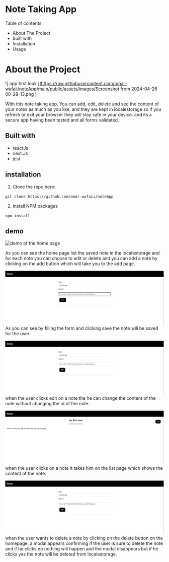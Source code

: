 #                               Note Taking App



Table of contents:
- About The Project
- built with
- Installation
- Usage

# About the Project
![ app first look ](https://raw.githubusercontent.com/omar-wafaii/noteApp/main/public/assets/images/Screenshot from 2024-04-26 00-28-13.png )

 With this note taking app. You can add, edit, delete and see the content of your notes as much as you like. and they are kept in localestorage so if you refresh or exit your browser they will stay safe in your device. and its a secure app having been tested and all forms validated.

 ## Built with
 - reactJs
 - next.Js
 - jest
 
 ## installation
 1. Clone the repo here:
 ```
 git clone https://github.com/omar-wafaii/noteApp
 ```
 2. Install NPM packages
 ```
 npm install
 ```

 ## demo
 ![demo of the home page](/public/assets/images/imageintern/img-2.png)

 As you can see the home page list the saved note in the localestorage and for each note you can choose to edit or delete and you can add a note by clicking on the add button which will take you to the add page.

 ![this is a demo for adding a note](/public/assets/images/img-1.png) 
  As you can see by filling the form and clicking save the note will be saved for the user.

  ![this is a demo for editing a note ](/public/assets/images/img-4.png) 
  when the user clicks edit on a note the he can change the content of the note without changing the id of the note.

  ![this is a demo for when you click on a note to see the content](/public/assets/images/img-5.png)
  when the user clicks on a note it takes him on the list page which shows the content of the note.

  ![this is a demo for when the user deletes a note](/public/assets/images/img-4.png) 
  when the user wants to delete a note by clicking on the delete button on the homepage. a modal appears confirming if the user is sure to delete the note and if he clicks no nothing will happen and the modal disappears but if he clicks yes the note will be deleted from localestorage.
